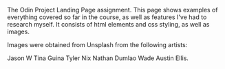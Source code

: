The Odin Project Landing Page assignment. This page shows examples of everything covered so far in the course, as well as features I've had to research myself. It consists of html elements and css styling, as well as images.

Images were obtained from Unsplash from the following artists:

Jason W
Tina Guina
Tyler Nix
Nathan Dumlao
Wade Austin Ellis.
